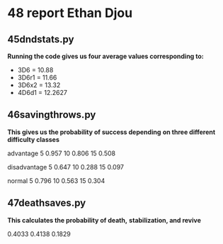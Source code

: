 # 48 report Ethan Djou

## 45dndstats.py
**Running the code gives us four average values corresponding to:**
* 3D6 = 10.88
* 3D6r1 = 11.66
* 3D6x2 = 13.32
* 4D6d1 = 12.2627

## 46savingthrows.py
**This gives us the probability of success depending**
**on three different difficulty classes**

advantage
5       0.957
10      0.806 
15      0.508

disadvantage
5       0.647
10      0.288
15      0.097

normal
5       0.796
10      0.563
15      0.304

## 47deathsaves.py
**This calculates the probability of death,**
**stabilization, and revive**

0.4033
0.4138
0.1829


